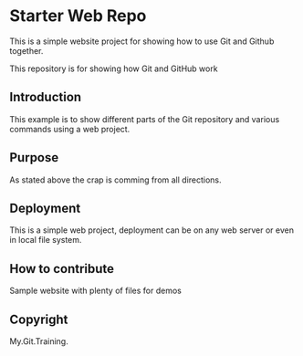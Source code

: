 # Starter Web Repo

This is a simple website project for showing how to use Git and Github together.

This repository is for showing how Git and GitHub work

## Introduction

This example is to show different parts of the Git repository and various commands using a web project.

## Purpose

As stated above the crap is comming from all directions.

## Deployment

This is a simple web project, deployment can be on any web server or even in local file system.

## How to contribute

Sample website with plenty of files for demos

## Copyright

My.Git.Training.
